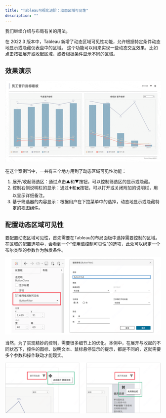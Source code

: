 ```yaml
---
title: "Tableau可视化进阶：动态区域可见性"
description: ""
---
```


我们继续介绍与布局有关的用法。

在 2022.3 版本中，Tableau 新增了动态区域可见性功能，允许根据特定条件动态地显示或隐藏仪表盘中的区域。  这个功能可以用来实现一些动态交互效果，比如点击按钮展开或收起区域，或者根据条件显示不同的区域。

## 效果演示

![tableau_dynamic_area](../../../../assets/visualization/tableau_dynamic_area.gif)

在这个案例当中，一共有三个地方用到了动态区域可见性功能：

1. 展开/收起筛选区：通过点击▲和▼按钮，可以控制筛选区的显示或隐藏。
2. 控制右侧说明栏的显示：通过➕和✖️按钮，可以打开或关闭附加的说明栏，用以显示详细备注。
3. 基于筛选器的内容显示：根据用户在下拉菜单中的选择，动态地显示或隐藏特定的视图组件。

## 配置动态区域可见性

要配置动态区域可见性，首先需要在Tableau的布局面板中选择需要控制的区域。在区域的配置选项中，会看到一个“使用值控制可见性”的选项，此处可以绑定一个布尔类型的参数作为触发条件。

![tableau_buttonfilter](../../../../assets/visualization/tableau_buttonfilter.png)

当然，为了实现精妙的控制，需要很多细节上的优化。本例中，在展开与收起的不同状态下，控件的图标、说明文本、鼠标悬停显示的提示，都是不同的，这就需要多个参数和操作联动才能现实。

![tableau_dynamic_area_button](../../../../assets/visualization/tableau_dynamic_area_button.png)